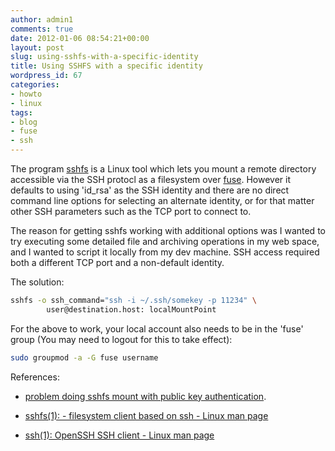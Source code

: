 ```yaml
---
author: admin1
comments: true
date: 2012-01-06 08:54:21+00:00
layout: post
slug: using-sshfs-with-a-specific-identity
title: Using SSHFS with a specific identity
wordpress_id: 67
categories:
- howto
- linux
tags:
- blog
- fuse
- ssh
---
```


The program [sshfs](http://fuse.sourceforge.net/sshfs.html) is a Linux tool which lets you mount a remote directory accessible via the SSH protocl as a filesystem over [fuse](http://en.wikipedia.org/wiki/Filesystem_in_Userspace).  However it defaults to using 'id_rsa' as the SSH identity and there are no direct command line options for selecting an alternate identity, or for that matter other SSH parameters such as the TCP port to connect to.
<!-- more -->
The reason for getting sshfs working with additional options was I wanted to try executing some detailed file and archiving operations in my web space, and I wanted to script it locally from my dev machine.  SSH access required both a different TCP port and a non-default identity.

The solution:
```bash
sshfs -o ssh_command="ssh -i ~/.ssh/somekey -p 11234" \
        user@destination.host: localMountPoint
```

For the above to work, your local account also needs to be in the 'fuse' group (You may need to logout for this to take effect):
```bash
sudo groupmod -a -G fuse username
```

References:



  * [problem doing sshfs mount with public key authentication](http://ubuntuforums.org/showthread.php?t=829066).


  * [sshfs(1): - filesystem client based on ssh - Linux man page](http://linux.die.net/man/1/sshfs)


  * [ssh(1): OpenSSH SSH client - Linux man page](http://linux.die.net/man/1/ssh)




